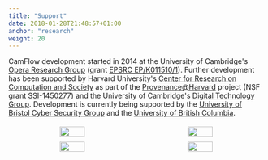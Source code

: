 ```yaml
---
title: "Support"
date: 2018-01-28T21:48:57+01:00
anchor: "research"
weight: 20
---
```


CamFlow development started in 2014 at the University of Cambridge's [Opera Research Group](https://www.cl.cam.ac.uk/research/srg/opera/) (grant [EPSRC EP/K011510/1](http://gow.epsrc.ac.uk/NGBOViewGrant.aspx?GrantRef=EP/K011510/1)).
Further development has been supported by Harvard University's [Center for Research on Computation and Society](https://crcs.seas.harvard.edu/) as part of the [Provenance@Harvard](https://projects.iq.harvard.edu/provenance-at-harvard) project (NSF grant [SSI-1450277](https://nsf.gov/awardsearch/showAward?AWD_ID=1450277)) and the University of Cambridge's [Digital Technology Group](https://www.cl.cam.ac.uk/research/dtg/www/).
Development is currently being supported by the [University of Bristol Cyber Security Group](http://www.bristol.ac.uk/engineering/research/cyber-security/) and the [University of British Columbia](http://www.seltzer.com/margo/research).

<style>
.r_row {
  display: flex;
  text-align: center;
}

.r_column {
  flex: 50%;
  padding: 5px;
  margin: auto;
}
</style>

<div class="r_row">
  <div class="r_column">
    <a href="http://www.bristol.ac.uk/engineering/research/cyber-security/" target="_blank"><img src="./images/bristol.png" width="45%"></a></td>
  </div>
  <div class="r_column">
    <a href="http://www.seltzer.com/margo/research" target="_blank"><img src="./images/ubc.png" width="45%"></a>
  </div>
</div>
<div class="r_row">
  <div class="r_column">
    <a href="https://www.cl.cam.ac.uk/research/srg/opera/" target="_blank"><img src="./images/cambridge.png" width="45%"></a>
  </div>
  <div class="r_column">
    <a href="https://syrah.eecs.harvard.edu/" target="_blank"><img src="./images/harvard.png" width="45%"></a>
  </div>
</div>
